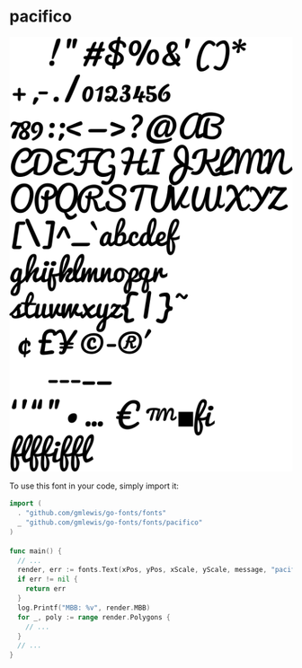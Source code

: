 # pacifico

![pacifico](pacifico.png)

To use this font in your code, simply import it:

```go
import (
  . "github.com/gmlewis/go-fonts/fonts"
  _ "github.com/gmlewis/go-fonts/fonts/pacifico"
)

func main() {
  // ...
  render, err := fonts.Text(xPos, yPos, xScale, yScale, message, "pacifico", Center)
  if err != nil {
    return err
  }
  log.Printf("MBB: %v", render.MBB)
  for _, poly := range render.Polygons {
    // ...
  }
  // ...
}
```
